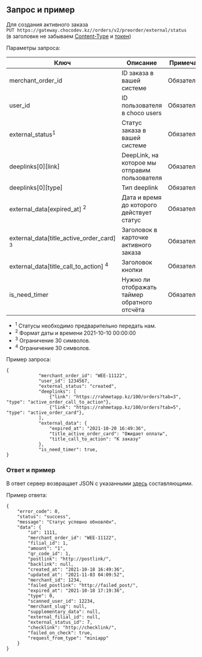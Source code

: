 ## Запрос и пример

Для создания активного заказа  
`PUT https://gateway.chocodev.kz//orders/v2/preorder/external/status`  
(в заголовке не забываем [Content-Type](/#_3) и [токен](auth))  

Параметры запроса:

Ключ | Описание | Примечание | Значение | Тип
--- | --- | --- | --- | ---
merchant_order_id | ID заказа в вашей системе | Обязательное | 12344323 | string
user_id | ID пользователя в choco users | Обязательное | 1 | int
external_status<sup>1</sup> | Статус заказа в вашей системе | Обязательное | created | string
deeplinks[0][link] | DeepLink, на которое мы отправим пользователя | Обязательное | https://rahmetapp.kz/webapp/1/orders?tab=3 | string
deeplinks[0][type] | Тип deeplink | Обязательное | active_order_call_to_action/active_order_card | string
external_data[expired_at] <sup>2</sup> | Дата и время до которого действует статус | Обязательное | 2021-10-10 00:00:00 | string
external_data[title_active_order_card] <sup>3</sup> | Заголовок в карточке активного заказа | Обязательное | Заказ создан | string
external_data[title_call_to_action] <sup>4</sup> | Заголовок кнопки | Обязательное | Показать на карте | string
is_need_timer | Нужно ли отображать таймер обратного отсчёта | Обязательное | true | bool

- <sup>1</sup> Статусы необходимо предварительно передать нам.
- <sup>2</sup> Формат даты и времени 2021-10-10 00:00:00
- <sup>3</sup> Ограничение 30 символов.
- <sup>4</sup> Ограничение 30 символов.

Пример запроса: 
```
{
            "merchant_order_id": "WEE-11122",
            "user_id": 1234567,
            "external_status": "created",
            "deeplinks": [
                {"link": "https://rahmetapp.kz/100/orders?tab=3", "type": "active_order_call_to_action"},
                {"link": "https://rahmetapp.kz/100/orders?tab=5", "type": "active_order_card"},
            ],
            "external_data": {
                "expired_at": "2021-10-20 16:49:36",
                "title_active_order_card": "Ожидает оплаты",
                "title_call_to_action": "К заказу"
            },
            "is_need_timer": true,
}
```

### Ответ и пример

В ответ сервер возвращает JSON с указанными [здесь](/#_4) составляющими.  

Пример ответа: 
```
{
    "error_code": 0,
    "status": "success",
    "message": "Статус успешно обновлён",
    "data": {
        "id": 1111,
        "merchant_order_id": "WEE-11122",
        "filial_id": 1,
        "amount": "1",
        "qr_code_id": 1,
        "postlink": "http://postlink/",
        "backlink": null,
        "created_at": "2021-10-18 16:49:36",
        "updated_at": "2021-11-03 04:09:52",
        "merchant_id": 1234,
        "failed_postlink": "http://failed_post/",
        "expired_at": "2021-10-18 17:19:36",
        "type": 0,
        "scanned_user_id": 12234,
        "merchant_slug": null,
        "supplementary_data": null,
        "external_filial_id": null,
        "external_status_id": 7,
        "checklink": "http://checklink/",
        "failed_on_check": true,
        "request_from_type": "miniapp"
    }
}
```